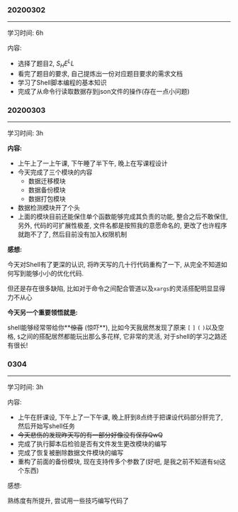 ### 20200302

---

学习时间: 6h

内容: 

- 选择了题目2, $S_HE^LL$
- 看完了题目的要求, 自己提炼出一份对应题目要求的需求文档
- 学习了Shell脚本编程的基本知识
- 完成了从命令行读取数据存到json文件的操作(存在一点小问题)

### 20200303

---

学习时间: 3h

**内容:**

- 上午上了一上午课, 下午睡了半下午, 晚上在写课程设计
- 今天完成了三个模块的内容
  - 数据迁移模块
  - 数据备份模块
  - 数据打包模块
- 数据检测模块开了个头
- 上面的模块目前还能保住单个函数能够完成其负责的功能, 整合之后不敢保住, 另外, 代码的可扩展性极差, 文件名都是按照我的意愿命名的, 更改了也许程序就跑不了了, 然后目前没有加入权限机制



**感想:**

今天对Shell有了更深的认识, 将昨天写的几十行代码重构了一下, 从完全不知道如何写到能够小小的优化代码. 

但还是存在很多缺陷, 比如对于命令之间配合管道以及`xargs`的灵活搭配明显显得力不从心

**今天另一个重要领悟就是:** 

shell能够经常带给你**~~惊喜~~ (惊吓**), 比如今天我居然发现了原来 `[` `]` `(` `)`以及空格, `$`之间的搭配居然都能玩出那么多花样, 它非常的灵活, 对于shell的学习之路还有很长!



### 0304

---

学习时间: 3h

内容: 

- 上午在肝课设, 下午上了一下午课, 晚上肝到8点终于把课设代码部分肝完了, 然后开始写shell任务
- ~~今天悲伤的发现昨天写的有一部分好像没有保存QwQ~~
- 完成了执行脚本后检验是否有文件发生更改模块的编写
- 完成了恢复被删除数据文件模块的编写
- 重构了前面的备份模块, 现在支持传多个参数了(好吧, 是我之前不知道有`$@`这个东西)

感想:

熟练度有所提升, 尝试用一些技巧编写代码了